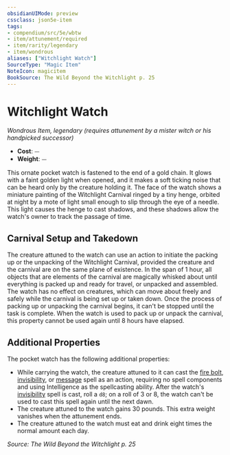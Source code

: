 ```yaml
---
obsidianUIMode: preview
cssclass: json5e-item
tags:
- compendium/src/5e/wbtw
- item/attunement/required
- item/rarity/legendary
- item/wondrous
aliases: ["Witchlight Watch"]
SourceType: "Magic Item"
NoteIcon: magicitem
BookSource: The Wild Beyond the Witchlight p. 25
---
```

# Witchlight Watch
*Wondrous Item, legendary (requires attunement by a mister witch or his handpicked successor)*  

- **Cost**: ⏤
- **Weight**: ⏤

This ornate pocket watch is fastened to the end of a gold chain. It glows with a faint golden light when opened, and it makes a soft ticking noise that can be heard only by the creature holding it. The face of the watch shows a miniature painting of the Witchlight Carnival ringed by a tiny henge, orbited at night by a mote of light small enough to slip through the eye of a needle. This light causes the henge to cast shadows, and these shadows allow the watch's owner to track the passage of time.

## Carnival Setup and Takedown

The creature attuned to the watch can use an action to initiate the packing up or the unpacking of the Witchlight Carnival, provided the creature and the carnival are on the same plane of existence. In the span of 1 hour, all objects that are elements of the carnival are magically whisked about until everything is packed up and ready for travel, or unpacked and assembled. The watch has no effect on creatures, which can move about freely and safely while the carnival is being set up or taken down. Once the process of packing up or unpacking the carnival begins, it can't be stopped until the task is complete. When the watch is used to pack up or unpack the carnival, this property cannot be used again until 8 hours have elapsed.

## Additional Properties

The pocket watch has the following additional properties:

- While carrying the watch, the creature attuned to it can cast the [fire bolt](/2-Mechanics/CLI/spells/fire-bolt.md), [invisibility](/2-Mechanics/CLI/spells/invisibility.md), or [message](/2-Mechanics/CLI/spells/message.md) spell as an action, requiring no spell components and using Intelligence as the spellcasting ability. After the watch's [invisibility](/2-Mechanics/CLI/spells/invisibility.md) spell is cast, roll a `d8`; on a roll of 3 or 8, the watch can't be used to cast this spell again until the next dawn.  
- The creature attuned to the watch gains 30 pounds. This extra weight vanishes when the attunement ends.  
- The creature attuned to the watch must eat and drink eight times the normal amount each day.  

*Source: The Wild Beyond the Witchlight p. 25*